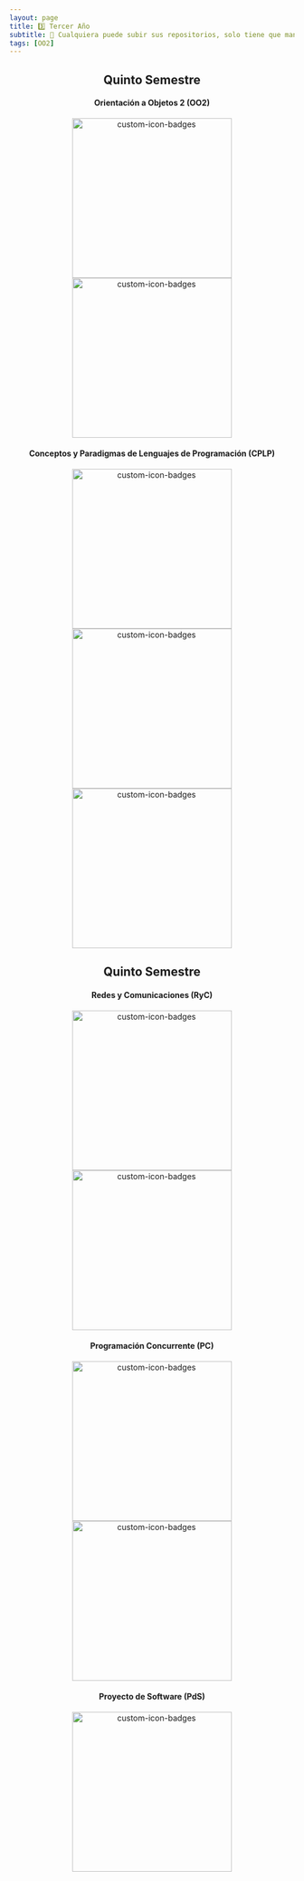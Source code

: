 ```yaml
---
layout: page
title: 3️⃣ Tercer Año
subtitle: 🐨 Cualquiera puede subir sus repositorios, solo tiene que mandarme un mail o hablarme por discord.
tags: [OO2]
---
```


<div align = "center">

<h2>Quinto Semestre</h2>


<h4>Orientación a Objetos 2 (OO2)</h4>
<a href="https://github.com/guadaevequoz/OO2-2022"><img width="282" src="https://denvercoder1-github-readme-stats.vercel.app/api/pin?username=guadaevequoz&repo=OO2-2022&bg_color=eaeaea&title_color=7F60D5&icon_color=000000&hide_border=true&show_icons=true" alt="custom-icon-badges"></a><a href="https://github.com/agusrnfr/OO2"><img width="282" src="https://denvercoder1-github-readme-stats.vercel.app/api/pin?username=agusrnfr&repo=OO2&bg_color=eaeaea&title_color=F85D7F&icon_color=000000&hide_border=true&show_icons=true" alt="custom-icon-badges"></a>


<h4>	Conceptos y Paradigmas de Lenguajes de Programación (CPLP)</h4>
<a href="https://github.com/Fabian-Martinez-Rincon/CPLP"><img width="282" src="https://denvercoder1-github-readme-stats.vercel.app/api/pin?username=Fabian-Martinez-Rincon&repo=CPLP&bg_color=eaeaea&title_color=00000&icon_color=000000&hide_border=true&show_icons=true" alt="custom-icon-badges"></a><a href="https://github.com/guadaevequoz/CPLP-2023"><img width="282" src="https://denvercoder1-github-readme-stats.vercel.app/api/pin?username=guadaevequoz&repo=CPLP-2023&bg_color=eaeaea&title_color=7F60D5&icon_color=000000&hide_border=true&show_icons=true" alt="custom-icon-badges"></a><a href="https://github.com/agusrnfr/CPLP"><img width="282" src="https://denvercoder1-github-readme-stats.vercel.app/api/pin?username=agusrnfr&repo=CPLP&bg_color=eaeaea&title_color=F85D7F&icon_color=000000&hide_border=true&show_icons=true" alt="custom-icon-badges"></a>


<h2>Quinto Semestre</h2>

<h4>	Redes y Comunicaciones (RyC)</h4>
<a href="https://github.com/Fabian-Martinez-Rincon/Redes-y-Comunicaciones"><img width="282" src="https://denvercoder1-github-readme-stats.vercel.app/api/pin?username=Fabian-Martinez-Rincon&repo=Redes-y-Comunicaciones&bg_color=eaeaea&title_color=00000&icon_color=000000&hide_border=true&show_icons=true" alt="custom-icon-badges"></a><a href="https://github.com/guadaevequoz/RyC-2022"><img width="282" src="https://denvercoder1-github-readme-stats.vercel.app/api/pin?username=guadaevequoz&repo=RyC-2022&bg_color=eaeaea&title_color=7F60D5&icon_color=000000&hide_border=true&show_icons=true" alt="custom-icon-badges"></a>

<h4>	Programación Concurrente (PC)</h4>
<a href="https://github.com/Fabian-Martinez-Rincon/Programacion-Concurrente"><img width="282" src="https://denvercoder1-github-readme-stats.vercel.app/api/pin?username=Fabian-Martinez-Rincon&repo=Programacion-Concurrente&bg_color=eaeaea&title_color=00000&icon_color=000000&hide_border=true&show_icons=true" alt="custom-icon-badges"></a><a href="https://github.com/guadaevequoz/PC-2022"><img width="282" src="https://denvercoder1-github-readme-stats.vercel.app/api/pin?username=guadaevequoz&repo=PC-2022&bg_color=eaeaea&title_color=7F60D5&icon_color=000000&hide_border=true&show_icons=true" alt="custom-icon-badges"></a>

<h4>	Proyecto de Software (PdS)</h4>
<a href="https://github.com/Fabian-Martinez-Rincon/Proyecto-de-Software"><img width="282" src="https://denvercoder1-github-readme-stats.vercel.app/api/pin?username=Fabian-Martinez-Rincon&repo=Proyecto-de-Software&bg_color=eaeaea&title_color=00000&icon_color=000000&hide_border=true&show_icons=true" alt="custom-icon-badges"></a>


</div>

